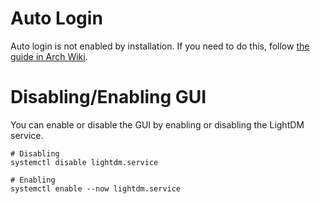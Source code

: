 # Auto Login

Auto login is not enabled by installation. If you need to do this, follow [the guide in Arch Wiki](https://wiki.archlinux.org/title/LightDM#Enabling_autologin).

# Disabling/Enabling GUI

You can enable or disable the GUI by enabling or disabling the LightDM service.

```shell
# Disabling
systemctl disable lightdm.service

# Enabling
systemctl enable --now lightdm.service
```
